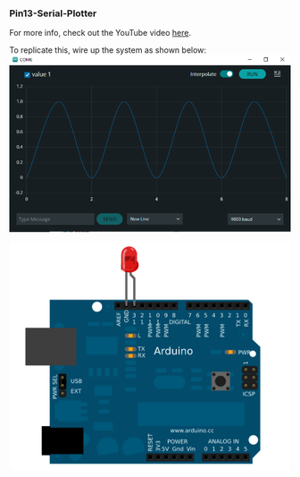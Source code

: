 ### Pin13-Serial-Plotter
For more info, check out the YouTube video [here]().

To replicate this, wire up the system as shown below:
![system_diagram](https://github.com/okaisank/Serial_Plotter/blob/79f874ffd5b92a15b12dfa17dd78db078ca19547/Capture.PNG)





![system_diagram](https://github.com/okaisank/Serial_Plotter/blob/b479faaf8dce9d00342256b3cfc9432ac75db286/Capture_pin13.PNG)






